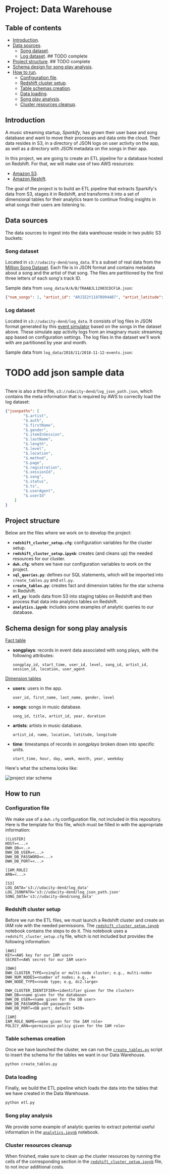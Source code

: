 # Project: Data Warehouse

## Table of contents
* [Introduction](#introduction).
* [Data sources](#data-sources).
  * [Song dataset](#song-dataset).
  * [Log dataset](#log-dataset). ## TODO complete
* [Project structure](#project-structure). ## TODO complete
* [Schema design for song play analysis](#schema-design-for-song-play-analysis).
* [How to run](#how-to-run).
  * [Configuration file](#configuration-file).
  * [Redshift cluster setup](#redshift-cluster-setup).
  * [Table schemas creation](#table-schemas-creation).
  * [Data loading](#data-loading).
  * [Song play analysis](#song-play-analysis).
  * [Cluster resources cleanup](#cluster-resources-cleanup).

## Introduction

A music streaming startup, *Sparkify*, has grown their user base and song database and want to move their processes and data onto the cloud. Their data resides in S3, in a directory of JSON logs on user activity on the app, as well as a directory with JSON metadata on the songs in their app.

In this project, we are going to create an ETL pipeline for a database hosted on Redshift. For that, we will make use of two AWS resources:
* [Amazon S3](https://aws.amazon.com/s3/).
* [Amazon Reshift](https://aws.amazon.com/redshift/).
  
The goal of the project is to build an ETL pipeline that extracts Sparkify's data from S3, stages it in Redshift, and transforms it into a set of dimensional tables for their analytics team to continue finding insights in what songs their users are listening to.


## Data sources

The data sources to ingest into the data warehouse reside in two public S3 buckets:

### Song dataset 

Located in `s3://udacity-dend/song_data`. It's a subset of real data from the [Million Song Dataset](http://millionsongdataset.com/). Each file is in JSON format and contains metadata about a song and the artist of that song. The files are partitioned by the first three letters of each song's track ID.

Sample data from `song_data/A/A/B/TRAABJL12903CDCF1A.json`:

```json
{"num_songs": 1, "artist_id": "ARJIE2Y1187B994AB7", "artist_latitude": null, "artist_longitude": null, "artist_location": "", "artist_name": "Line Renaud", "song_id": "SOUPIRU12A6D4FA1E1", "title": "Der Kleine Dompfaff", "duration": 152.92036, "year": 0}
```


### Log dataset

Located in `s3://udacity-dend/log_data`. It consists of log files in JSON format generated by this [event simulator](https://github.com/Interana/eventsim) based on the songs in the dataset above. These simulate app activity logs from an imaginary music streaming app based on configuration settings. The log files in the dataset we'll work with are partitioned by year and month.

Sample data from `log_data/2018/11/2018-11-12-events.json`:

# TODO add json sample data

```json

```

There is also a third file, `s3://udacity-dend/log_json_path.json`, which contains the meta information that is required by AWS to correctly load the log dataset:

```json
{"jsonpaths": [
        "$.artist",
        "$.auth",
        "$.firstName",
        "$.gender",
		"$.itemInSession",
		"$.lastName",
		"$.length",
		"$.level",
		"$.location",
		"$.method",
		"$.page",
		"$.registration",
		"$.sessionId",
		"$.song",
		"$.status",
		"$.ts",
		"$.userAgent",
		"$.userId"
    ]
}
```


## Project structure

Below are the files where we work on to develop the project:
* **`redshift_cluster_setup.cfg`**: configuration variables for the cluster setup.
* **`redshift_cluster_setup.ipynb`**: creates (and cleans up) the needed resources for our cluster.
* **`dwh.cfg`**: where we have our configuration variables to work on the project.
* **`sql_queries.py`**: defines our SQL statements, which will be imported into `create_tables.py` and `etl.py`.
* **`create_tables.py`**: creates fact and dimension tables for the star schema in Redshift.
* **`etl_py`**: loads data from S3 into staging tables on Redshift and then process that data into analytics tables on Redshift.
* **`analytics.ipynb`**: includes some examples of analytic queries to our database.



## Schema design for song play analysis

<ins>Fact table</ins> 
* **songplays**: records in event data associated with song plays, with the following attributes:
    ```
    songplay_id, start_time, user_id, level, song_id, artist_id, session_id, location, user_agent
    ```

<ins>Dimension tables</ins>
* **users**: users in the app.
    ```
    user_id, first_name, last_name, gender, level
    ```
* **songs**: songs in music database.
    ```
    song_id, title, artist_id, year, duration
    ```
* **artists**: artists in music database.
    ```
    artist_id, name, location, latitude, longitude
    ```
* **time**: timestamps of records in *songplays* broken down into specific units.
    ```
    start_time, hour, day, week, month, year, weekday
    ```

Here's what the schema looks like:

![project star schema](../images/project_dw_star_schema.png)


## How to run

### Configuration file

We make use of a `dwh.cfg` configuration file, not included in this repository. Here is the template for this file, which must be filled in with the appropriate information:

```config
[CLUSTER]
HOST=<...>
DWH_DB=<..>
DWH_DB_USER=<...>
DWH_DB_PASSWORD=<...>
DWH_DB_PORT=<...>

[IAM_ROLE]
ARN=<...>

[S3]
LOG_DATA='s3://udacity-dend/log_data'
LOG_JSONPATH='s3://udacity-dend/log_json_path.json'
SONG_DATA='s3://udacity-dend/song_data'
```

### Redshift cluster setup

Before we run the ETL files, we must launch a Redshift cluster and create an IAM role with the needed permissions. The [`redshift_cluster_setup.ipynb`](./redshift_cluster_setup.ipynb) notebook contains the steps to do it. This notebook uses a `redshift_cluster_setup.cfg` file, which is not included but provides the following information:

```config
[AWS]
KEY=<AWS key for our IAM user>
SECRET=<AWS secret for our IAM user>

[DWH] 
DWH_CLUSTER_TYPE=<single or multi-node cluster; e.g., multi-node>
DWH_NUM_NODES=<number of nodes; e.g., 4>
DWH_NODE_TYPE=<node type; e.g, dc2.large>

DWH_CLUSTER_IDENTIFIER=<identifier given for the cluster>
DWH_DB=<name given for the database>
DWH_DB_USER=<name given for the DB user>
DWH_DB_PASSWORD=<DB password>
DWH_DB_PORT=<DB port; default 5439>

[IAM]
IAM_ROLE_NAME=<name given for the IAM role>
POLICY_ARN=<permission policy given for the IAM role>
```


### Table schemas creation

Once we have launched the cluster, we can run the [`create_tables.py`](./create_tables.py) script to insert the schema for the tables we want in our Data Warehouse.

```bash
python create_tables.py
```

### Data loading

Finally, we build the ETL pipeline which loads the data into the tables that we have created in the Data Warehouse.

```bash
python etl.py
```

### Song play analysis

We provide some example of analytic queries to extract potential useful information in the [`analytics.ipynb`](./analytics.ipynb) notebook.


### Cluster resources cleanup

When finished, make sure to clean up the cluster resources by running the cells of the corresponding section in the [`redshift_cluster_setup.ipynb`](./redshift_cluster_setup.ipynb) file, to not incur additional costs.
